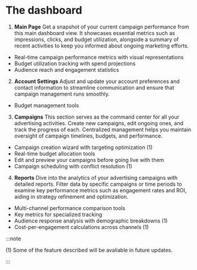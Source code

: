 # The dashboard

1. **Main Page**
   Get a snapshot of your current campaign performance from this main dashboard view. It showcases essential metrics such as impressions, clicks, and budget utilization, alongside a summary of recent activities to keep you informed about ongoing marketing efforts.

- Real-time campaign performance metrics with visual representations
- Budget utilization tracking with spend projections
- Audience reach and engagement statistics

2. **Account Settings**
   Adjust and update your account preferences and contact information to streamline communication and ensure that campaign management runs smoothly.

- Budget management tools

3. **Campaigns**
   This section serves as the command center for all your advertising activities. Create new campaigns, edit ongoing ones, and track the progress of each. Centralized management helps you maintain oversight of campaign timelines, budgets, and performance.

- Campaign creation wizard with targeting optimization (1)
- Real-time budget allocation tools
- Edit and preview your campaigns before going live with them
- Campaign scheduling with conflict resolution (1)

4. **Reports**
   Dive into the analytics of your advertising campaigns with detailed reports. Filter data by specific campaigns or time periods to examine key performance metrics such as engagement rates and ROI, aiding in strategy refinement and optimization.

- Multi-channel performance comparison tools
- Key metrics for specialized tracking
- Audience response analysis with demographic breakdowns (1)
- Cost-per-engagement calculations across channels (1)

:::note

(1) Some of the feature described will be avaliable in future updates.

:::
